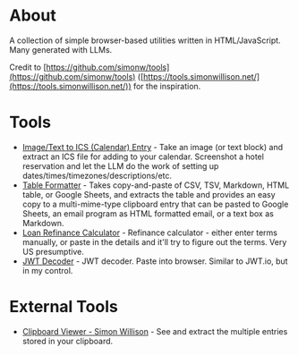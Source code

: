 # About

A collection of simple browser-based utilities written in HTML/JavaScript. Many generated with LLMs.

Credit to [https://github.com/simonw/tools](https://github.com/simonw/tools) ([https://tools.simonwillison.net/](https://tools.simonwillison.net/)) for the inspiration.

# Tools

- [Image/Text to ICS (Calendar) Entry](image-to-ics.html) - Take an image (or text block) and extract an ICS file for adding to your calendar.  Screenshot a hotel reservation and let the LLM do the work of setting up dates/times/timezones/descriptions/etc.
- [Table Formatter](table-formatter.html) - Takes copy-and-paste of CSV, TSV, Markdown, HTML table, or Google Sheets, and extracts the table and provides an easy copy to a multi-mime-type clipboard entry that can be pasted to Google Sheets, an email program as HTML formatted email, or a text box as Markdown.
- [Loan Refinance Calculator](loan-refinance.html) - Refinance calculator - either enter terms manually, or paste in the details and it'll try to figure out the terms. Very US presumptive.
- [JWT Decoder](jwt-decode.html) - JWT decoder. Paste into browser. Similar to JWT.io, but in my control.

# External Tools

- [Clipboard Viewer - Simon Willison](https://tools.simonwillison.net/clipboard-viewer) - See and extract the multiple entries stored in your clipboard.
